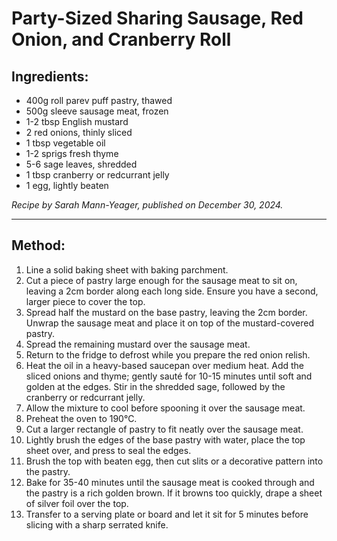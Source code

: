 # Party-Sized Sharing Sausage, Red Onion, and Cranberry Roll

## Ingredients:
- 400g roll parev puff pastry, thawed
- 500g sleeve sausage meat, frozen
- 1-2 tbsp English mustard
- 2 red onions, thinly sliced
- 1 tbsp vegetable oil
- 1-2 sprigs fresh thyme
- 5-6 sage leaves, shredded
- 1 tbsp cranberry or redcurrant jelly
- 1 egg, lightly beaten

*Recipe by Sarah Mann-Yeager, published on December 30, 2024.*

---

## Method:
1. Line a solid baking sheet with baking parchment.
2. Cut a piece of pastry large enough for the sausage meat to sit on, leaving a 2cm border along each long side. Ensure you have a second, larger piece to cover the top.
3. Spread half the mustard on the base pastry, leaving the 2cm border. Unwrap the sausage meat and place it on top of the mustard-covered pastry.
4. Spread the remaining mustard over the sausage meat.
5. Return to the fridge to defrost while you prepare the red onion relish.
6. Heat the oil in a heavy-based saucepan over medium heat. Add the sliced onions and thyme; gently sauté for 10-15 minutes until soft and golden at the edges. Stir in the shredded sage, followed by the cranberry or redcurrant jelly.
7. Allow the mixture to cool before spooning it over the sausage meat.
8. Preheat the oven to 190°C.
9. Cut a larger rectangle of pastry to fit neatly over the sausage meat.
10. Lightly brush the edges of the base pastry with water, place the top sheet over, and press to seal the edges.
11. Brush the top with beaten egg, then cut slits or a decorative pattern into the pastry.
12. Bake for 35-40 minutes until the sausage meat is cooked through and the pastry is a rich golden brown. If it browns too quickly, drape a sheet of silver foil over the top.
13. Transfer to a serving plate or board and let it sit for 5 minutes before slicing with a sharp serrated knife.
